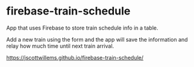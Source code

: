 # firebase-train-schedule

App that uses Firebase to store train schedule info in a table.

Add a new train using the form and the app will save the information and relay how much time until next train arrival.

https://jscottwillems.github.io/firebase-train-schedule/
